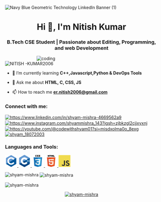 ![Navy Blue Geometric Technology LinkedIn Banner (1)](https://images.app.goo.gl/xi579ufbVTNgePjf8)

<h1 align="center">Hi 👋, I'm Nitish Kumar</h1>
<h3 align="center">B.Tech CSE Student | Passionate about Editing, Programming, and web Development</h3>

<img align="right" alt="coding" width="400" src="https://user-images.githubusercontent.com/55389276/140866485-8fb1c876-9a8f-4d6a-98dc-08c4981eaf70.gif">

<p align="left"> <img src="https://komarev.com/ghpvc/?username=NITISH -KUMAR2006&label=Profile%20views&color=0e75b6&style=flat" alt="NITISH -KUMAR2006" /> </p>

- 🌱 I’m currently learning **C++,Javascript,Python & DevOps Tools**

- 💬 Ask me about **HTML, C, CSS, JS**    

- 📫 How to reach me **er.nitish2006@gmail.com**

<h3 align="left">Connect with me:</h3>
<p align="left">
<a href="https://www.linkedin.com/in/nitish-kumar-a6666a322?utm_source=share&utm_campaign=share_via&utm_content=profile&utm_medium=android_app" target="blank"><img align="center" src="https://raw.githubusercontent.com/NITISH-KUMAR2006/github-profile-readme-generator/master/src/images/icons/Social/linked-in-alt.svg" alt="https://www.linkedin.com/in/shyam-mishra-4669562a9" height="30" width="40" /></a>
<a href="https://instagram.com/https://www.instagram.com/shyammishra_143?igsh=zjbkzgl2cjjxyxnj" target="blank"><img align="center" src="https://raw.githubusercontent.com/rahuldkjain/github-profile-readme-generator/master/src/images/icons/Social/instagram.svg" alt="https://www.instagram.com/shyammishra_143?igsh=zjbkzgl2cjjxyxnj" height="30" width="40" /></a>
<a href="https://www.youtube.com/c/https://youtube.com/@codewithshyam01?si=misdxolma0o_8exg" target="blank"><img align="center" src="https://raw.githubusercontent.com/rahuldkjain/github-profile-readme-generator/master/src/images/icons/Social/youtube.svg" alt="https://youtube.com/@codewithshyam01?si=misdxolma0o_8exg" height="30" width="40" /></a>
<a href="https://www.leetcode.com/shyam_18072003" target="blank"><img align="center" src="https://raw.githubusercontent.com/rahuldkjain/github-profile-readme-generator/master/src/images/icons/Social/leet-code.svg" alt="shyam_18072003" height="30" width="40" /></a>
</p>

<h3 align="left">Languages and Tools:</h3>
<p align="left"> <a href="https://www.cprogramming.com/" target="_blank" rel="noreferrer"> <img src="https://raw.githubusercontent.com/devicons/devicon/master/icons/c/c-original.svg" alt="c" width="40" height="40"/> </a> <a href="https://www.w3schools.com/cpp/" target="_blank" rel="noreferrer"> <img src="https://raw.githubusercontent.com/devicons/devicon/master/icons/cplusplus/cplusplus-original.svg" alt="cplusplus" width="40" height="40"/> </a> <a href="https://www.w3schools.com/css/" target="_blank" rel="noreferrer"> <img src="https://raw.githubusercontent.com/devicons/devicon/master/icons/css3/css3-original-wordmark.svg" alt="css3" width="40" height="40"/> </a> <a href="https://www.w3.org/html/" target="_blank" rel="noreferrer"> <img src="https://raw.githubusercontent.com/devicons/devicon/master/icons/html5/html5-original-wordmark.svg" alt="html5" width="40" height="40"/> </a> <a href="https://developer.mozilla.org/en-US/docs/Web/JavaScript" target="_blank" rel="noreferrer"> <img src="https://raw.githubusercontent.com/devicons/devicon/master/icons/javascript/javascript-original.svg" alt="javascript" width="40" height="40"/> </a> </p>

<p><img align="left" src="https://github-readme-stats.vercel.app/api/top-langs?username=shyam-mishra&show_icons=true&locale=en&layout=compact" alt="shyam-mishra" /></p>

<p>&nbsp;<img align="center" src="https://github-readme-stats.vercel.app/api?username=shyam-mishra&show_icons=true&locale=en" alt="shyam-mishra" /></p>

<p><img align="center" src="https://github-readme-streak-stats.herokuapp.com/?user=shyam-mishra&" alt="shyam-mishra" /></p>


<div align="center">
  <a href="https://github.com/ryo-ma/github-profile-trophy">
    <img src="https://github-profile-trophy.vercel.app/?username=shyam-mishra" alt="shyam-mishra" />
  </a> 
</div>

